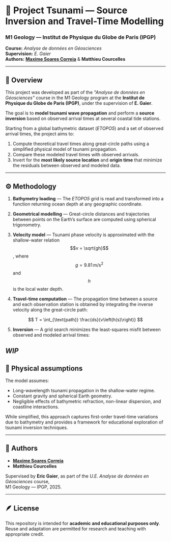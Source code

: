 # 🌊 Project Tsunami — Source Inversion and Travel-Time Modelling

### M1 Geology — Institut de Physique du Globe de Paris (IPGP)
**Course:** *Analyse de données en Géosciences*  
**Supervision:** *E. Gaier*  
**Authors:** [**Maxime Soares Correia**](https://maxsc4.github.io/) & **Matthieu Courcelles**

---

## 📘 Overview

This project was developed as part of the *"Analyse de données en Géosciences"* course in the M1 Geology program at the **Institut de Physique du Globe de Paris (IPGP)**, under the supervision of **E. Gaier**.

The goal is to **model tsunami wave propagation** and perform a **source inversion** based on observed arrival times at several coastal tide stations.

Starting from a global bathymetric dataset (*ETOPO5*) and a set of observed arrival times, the project aims to:

1. Compute theoretical travel times along great-circle paths using a simplified physical model of tsunami propagation.  
2. Compare these modeled travel times with observed arrivals.  
3. Invert for the **most likely source location** and **origin time** that minimize the residuals between observed and modeled data.

---

## ⚙️ Methodology

1. **Bathymetry loading** — The *ETOPO5* grid is read and transformed into a function returning ocean depth at any geographic coordinate.  

2. **Geometrical modelling** — Great-circle distances and trajectories between points on the Earth’s surface are computed using spherical trigonometry.  

3. **Velocity model** — Tsunami phase velocity is approximated with the shallow-water relation $$v = \sqrt{gh}$$, where $$g = 9.81\,\mathrm{m/s^2}$$ and $$h$$ is the local water depth.

4. **Travel-time computation** — The propagation time between a source and each observation station is obtained by integrating the inverse velocity along the great-circle path:

$$
T = \int_{\text{path}} \frac{ds}{v\left(h(s)\right)}
$$

5. **Inversion** — A grid search minimizes the least-squares misfit between observed and modeled arrival times:

*WIP*
---

## 🧮 Physical assumptions

The model assumes:
- Long-wavelength tsunami propagation in the shallow-water regime.  
- Constant gravity and spherical Earth geometry.  
- Negligible effects of bathymetric refraction, non-linear dispersion, and coastline interactions.

While simplified, this approach captures first-order travel-time variations due to bathymetry and provides a framework for educational exploration of tsunami inversion techniques.

---

## 👥 Authors

- [**Maxime Soares Correia**](https://maxsc4.github.io/)  
- **Matthieu Courcelles**

Supervised by **Eric Gaier**, as part of the *U.E. Analyse de données en Géosciences* course,  
M1 Geology — IPGP, 2025.

---

## 🪶 License

This repository is intended for **academic and educational purposes only**.  
Reuse and adaptation are permitted for research and teaching with appropriate credit.
